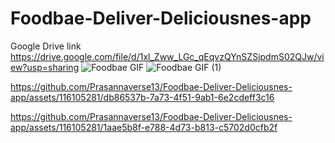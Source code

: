 # Foodbae-Deliver-Deliciousnes-app
Google Drive link https://drive.google.com/file/d/1xl_Zww_LGc_qEqvzQYnSZSjpdmS02QJw/view?usp=sharing
![Foodbae GIF](https://github.com/Prasannaverse13/Foodbae-Deliver-Deliciousnes-app/assets/116105281/085e74db-129a-42b1-bdde-6ea822456d9c)
![Foodbae GIF (1)](https://github.com/Prasannaverse13/Foodbae-Deliver-Deliciousnes-app/assets/116105281/ea894804-a88e-4e30-a55b-10ea4381449a)


https://github.com/Prasannaverse13/Foodbae-Deliver-Deliciousnes-app/assets/116105281/db86537b-7a73-4f51-9ab1-6e2cdeff3c16



https://github.com/Prasannaverse13/Foodbae-Deliver-Deliciousnes-app/assets/116105281/1aae5b8f-e788-4d73-b813-c5702d0cfb2f

